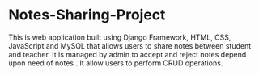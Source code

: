 # Notes-Sharing-Project
This is web application built using Django Framework, HTML, CSS, JavaScript and MySQL that allows users to share notes between student and teacher. It is managed by admin to accept and reject notes depend upon need of notes . It allow users to perform CRUD operations.
